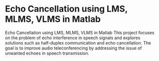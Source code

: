 # Echo Cancellation using LMS, MLMS, VLMS in Matlab
 Echo Cancellation using LMS, MLMS, VLMS in Matlab
                   This project focuses on the problem of echo interference in speech signals and explores solutions such as half-duplex communication and echo cancellation.
                   The goal is to improve audio teleconferencing by addressing the issue of unwanted echoes in speech transmission.




